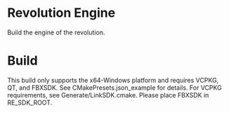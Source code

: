 # Revolution Engine
Build the engine of the revolution.

# Build
This build only supports the x64-Windows platform and requires VCPKG, QT, and FBXSDK. 
See CMakePresets.json_example for details.
For VCPKG requirements, see Generate/LinkSDK.cmake.
Please place FBXSDK in RE_SDK_ROOT.